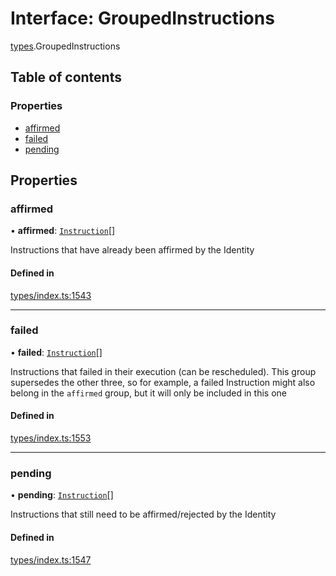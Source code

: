 # Interface: GroupedInstructions

[types](../wiki/types).GroupedInstructions

## Table of contents

### Properties

- [affirmed](../wiki/types.GroupedInstructions#affirmed)
- [failed](../wiki/types.GroupedInstructions#failed)
- [pending](../wiki/types.GroupedInstructions#pending)

## Properties

### affirmed

• **affirmed**: [`Instruction`](../wiki/api.entities.Instruction.Instruction)[]

Instructions that have already been affirmed by the Identity

#### Defined in

[types/index.ts:1543](https://github.com/PolymeshAssociation/polymesh-sdk/blob/07b115c8/src/types/index.ts#L1543)

___

### failed

• **failed**: [`Instruction`](../wiki/api.entities.Instruction.Instruction)[]

Instructions that failed in their execution (can be rescheduled).
  This group supersedes the other three, so for example, a failed Instruction
  might also belong in the `affirmed` group, but it will only be included in this one

#### Defined in

[types/index.ts:1553](https://github.com/PolymeshAssociation/polymesh-sdk/blob/07b115c8/src/types/index.ts#L1553)

___

### pending

• **pending**: [`Instruction`](../wiki/api.entities.Instruction.Instruction)[]

Instructions that still need to be affirmed/rejected by the Identity

#### Defined in

[types/index.ts:1547](https://github.com/PolymeshAssociation/polymesh-sdk/blob/07b115c8/src/types/index.ts#L1547)
